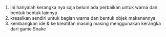 1. ini hanyalah kerangka nya saja belum ada perbaikan untuk warna dan bentuk bentuk lainnya
2. kreasikan sendiri untuk bagian warna dan bentuk objek makanannya
3. kembangkan ide & ke kreatifan masing masing menggunakan kerangka dari game Snake 
